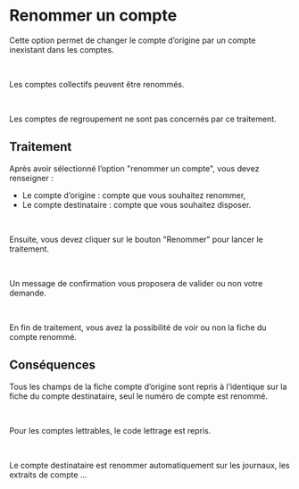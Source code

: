 # Renommer un compte


Cette option permet de changer le compte d’origine par un compte inexistant dans les comptes.


 


Les comptes collectifs peuvent être renommés.


 


Les comptes de regroupement ne sont pas concernés par ce traitement.


## Traitement


Après avoir sélectionné l’option "renommer un compte", vous devez renseigner :


* Le compte d’origine : compte que vous souhaitez renommer,
* Le compte destinataire : compte que vous souhaitez disposer.


 


Ensuite, vous devez cliquer sur le bouton "Renommer" pour lancer le traitement.


 


Un message de confirmation vous proposera de valider ou non votre demande.


 


En fin de traitement, vous avez la possibilité de voir ou non la fiche du compte renommé.


## Conséquences


Tous les champs de la fiche compte d’origine sont repris à l’identique sur la fiche du compte destinataire, seul le numéro de compte est renommé.


 


Pour les comptes lettrables, le code lettrage est repris.


 


Le compte destinataire est renommer automatiquement sur les journaux, les extraits de compte …


 


